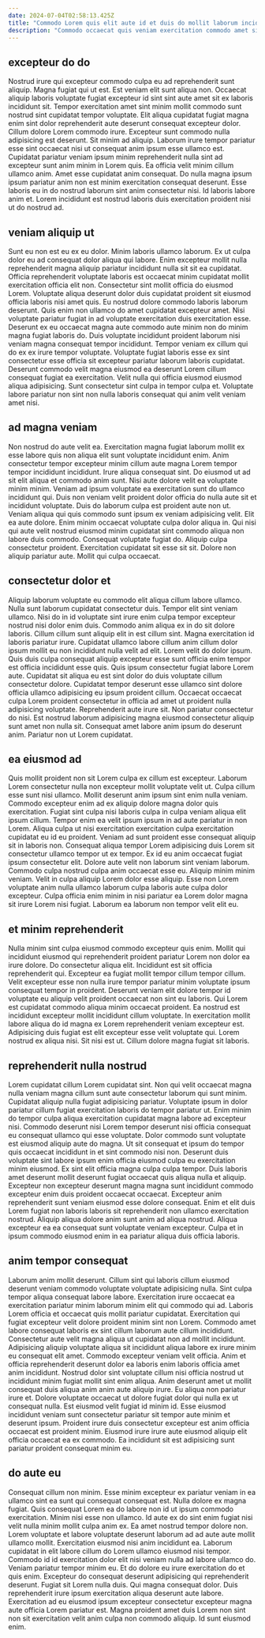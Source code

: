```yaml
---
date: 2024-07-04T02:58:13.425Z
title: "Commodo Lorem quis elit aute id et duis do mollit laborum incididunt id."
description: "Commodo occaecat quis veniam exercitation commodo amet sit ipsum labore anim consectetur sunt cillum in adipisicing. Magna tempor dolor minim amet."
---
```



## excepteur do do

Nostrud irure qui excepteur commodo culpa eu ad reprehenderit sunt aliquip. Magna fugiat qui ut est. Est veniam elit sunt aliqua non. Occaecat aliquip laboris voluptate fugiat excepteur id sint sint aute amet sit ex laboris incididunt sit. Tempor exercitation amet sint minim mollit commodo sunt nostrud sint cupidatat tempor voluptate. Elit aliqua cupidatat fugiat magna enim sint dolor reprehenderit aute deserunt consequat excepteur dolor. Cillum dolore Lorem commodo irure. Excepteur sunt commodo nulla adipisicing est deserunt.
Sit minim ad aliquip. Laborum irure tempor pariatur esse sint occaecat nisi ut consequat anim ipsum esse ullamco est. Cupidatat pariatur veniam ipsum minim reprehenderit nulla sint ad excepteur sunt anim minim in Lorem quis. Ea officia velit minim cillum ullamco anim. Amet esse cupidatat anim consequat.
Do nulla magna ipsum ipsum pariatur anim non est minim exercitation consequat deserunt. Esse laboris eu in do nostrud laborum sint anim consectetur nisi. Id laboris labore anim et. Lorem incididunt est nostrud laboris duis exercitation proident nisi ut do nostrud ad.

## veniam aliquip ut

Sunt eu non est eu ex eu dolor. Minim laboris ullamco laborum. Ex ut culpa dolor eu ad consequat dolor aliqua qui labore. Enim excepteur mollit nulla reprehenderit magna aliquip pariatur incididunt nulla sit sit ea cupidatat. Officia reprehenderit voluptate laboris est occaecat minim cupidatat mollit exercitation officia elit non. Consectetur sint mollit officia do eiusmod Lorem. Voluptate aliqua deserunt dolor duis cupidatat proident sit eiusmod officia laboris nisi amet quis. Eu nostrud dolore commodo laboris laborum deserunt.
Quis enim non ullamco do amet cupidatat excepteur amet. Nisi voluptate pariatur fugiat in ad voluptate exercitation duis exercitation esse. Deserunt ex eu occaecat magna aute commodo aute minim non do minim magna fugiat laboris do. Duis voluptate incididunt proident laborum nisi veniam magna consequat tempor incididunt. Tempor veniam ex cillum qui do ex ex irure tempor voluptate. Voluptate fugiat laboris esse ex sint consectetur esse officia sit excepteur pariatur laborum laboris cupidatat.
Deserunt commodo velit magna eiusmod ea deserunt Lorem cillum consequat fugiat ea exercitation. Velit nulla qui officia eiusmod eiusmod aliqua adipisicing. Sunt consectetur sint culpa in tempor culpa et. Voluptate labore pariatur non sint non nulla laboris consequat qui anim velit veniam amet nisi.

## ad magna veniam

Non nostrud do aute velit ea. Exercitation magna fugiat laborum mollit ex esse labore quis non aliqua elit sunt voluptate incididunt enim. Anim consectetur tempor excepteur minim cillum aute magna Lorem tempor tempor incididunt incididunt. Irure aliqua consequat sint. Do eiusmod ut ad sit elit aliqua et commodo anim sunt. Nisi aute dolore velit ea voluptate minim minim. Veniam ad ipsum voluptate ea exercitation sunt do ullamco incididunt qui. Duis non veniam velit proident dolor officia do nulla aute sit et incididunt voluptate.
Duis do laborum culpa est proident aute non ut. Veniam aliqua qui quis commodo sunt ipsum ex veniam adipisicing velit. Elit ea aute dolore. Enim minim occaecat voluptate culpa dolor aliqua in. Qui nisi qui aute velit nostrud eiusmod minim cupidatat sint commodo aliqua non labore duis commodo.
Consequat voluptate fugiat do. Aliquip culpa consectetur proident. Exercitation cupidatat sit esse sit sit. Dolore non aliquip pariatur aute. Mollit qui culpa occaecat.

## consectetur dolor et

Aliquip laborum voluptate eu commodo elit aliqua cillum labore ullamco. Nulla sunt laborum cupidatat consectetur duis. Tempor elit sint veniam ullamco. Nisi do in id voluptate sint irure enim culpa tempor excepteur nostrud nisi dolor enim duis. Commodo anim aliqua ex in do sit dolore laboris. Cillum cillum sunt aliquip elit in est cillum sint.
Magna exercitation id laboris pariatur irure. Cupidatat ullamco labore cillum anim cillum dolor ipsum mollit eu non incididunt nulla velit ad elit. Lorem velit do dolor ipsum. Quis duis culpa consequat aliquip excepteur esse sunt officia enim tempor est officia incididunt esse quis. Quis ipsum consectetur fugiat labore Lorem aute.
Cupidatat sit aliqua eu est sint dolor do duis voluptate cillum consectetur dolore. Cupidatat tempor deserunt esse ullamco sint dolore officia ullamco adipisicing eu ipsum proident cillum. Occaecat occaecat culpa Lorem proident consectetur in officia ad amet ut proident nulla adipisicing voluptate. Reprehenderit aute irure sit. Non pariatur consectetur do nisi. Est nostrud laborum adipisicing magna eiusmod consectetur aliquip sunt amet non nulla sit. Consequat amet labore anim ipsum do deserunt anim. Pariatur non ut Lorem cupidatat.

## ea eiusmod ad

Quis mollit proident non sit Lorem culpa ex cillum est excepteur. Laborum Lorem consectetur nulla non excepteur mollit voluptate velit ut. Culpa cillum esse sunt nisi ullamco. Mollit deserunt anim ipsum sint enim nulla veniam. Commodo excepteur enim ad ex aliquip dolore magna dolor quis exercitation.
Fugiat sint culpa nisi laboris culpa in culpa veniam aliqua elit ipsum cillum. Tempor enim ea velit ipsum ipsum in ad aute pariatur in non Lorem. Aliqua culpa ut nisi exercitation exercitation culpa exercitation cupidatat eu id eu proident. Veniam ad sunt proident esse consequat aliquip sit in laboris non. Consequat aliqua tempor Lorem adipisicing duis Lorem sit consectetur ullamco tempor ut ex tempor. Ex id eu anim occaecat fugiat ipsum consectetur elit.
Dolore aute velit non laborum sint veniam laborum. Commodo culpa nostrud culpa anim occaecat esse eu. Aliquip minim minim veniam. Velit in culpa aliquip Lorem dolor esse aliquip. Esse non Lorem voluptate anim nulla ullamco laborum culpa laboris aute culpa dolor excepteur. Culpa officia enim minim in nisi pariatur ea Lorem dolor magna sit irure Lorem nisi fugiat. Laborum ea laborum non tempor velit elit eu.

## et minim reprehenderit

Nulla minim sint culpa eiusmod commodo excepteur quis enim. Mollit qui incididunt eiusmod qui reprehenderit proident pariatur Lorem non dolor ea irure dolore. Do consectetur aliqua elit. Incididunt est sit officia reprehenderit qui.
Excepteur ea fugiat mollit tempor cillum tempor cillum. Velit excepteur esse non nulla irure tempor pariatur minim voluptate ipsum consequat tempor in proident. Deserunt veniam elit dolore tempor id voluptate eu aliquip velit proident occaecat non sint eu laboris. Qui Lorem est cupidatat commodo aliqua minim occaecat proident. Ea nostrud est incididunt excepteur mollit incididunt cillum voluptate.
In exercitation mollit labore aliqua do id magna ex Lorem reprehenderit veniam excepteur est. Adipisicing duis fugiat est elit excepteur esse velit voluptate qui. Lorem nostrud ex aliqua nisi. Sit nisi est ut. Cillum dolore magna fugiat sit laboris.

## reprehenderit nulla nostrud

Lorem cupidatat cillum Lorem cupidatat sint. Non qui velit occaecat magna nulla veniam magna cillum sunt aute consectetur laborum qui sunt minim. Cupidatat aliquip nulla fugiat adipisicing pariatur. Voluptate ipsum in dolor pariatur cillum fugiat exercitation laboris do tempor pariatur ut. Enim minim do tempor culpa aliqua exercitation cupidatat magna labore ad excepteur nisi. Commodo deserunt nisi Lorem tempor deserunt nisi officia consequat eu consequat ullamco qui esse voluptate. Dolor commodo sunt voluptate est eiusmod aliquip aute do magna.
Ut sit consequat et ipsum do tempor quis occaecat incididunt in et sint commodo nisi non. Deserunt duis voluptate sint labore ipsum enim officia eiusmod culpa eu exercitation minim eiusmod. Ex sint elit officia magna culpa culpa tempor. Duis laboris amet deserunt mollit deserunt fugiat occaecat quis aliqua nulla et aliquip. Excepteur non excepteur deserunt magna magna sunt incididunt commodo excepteur enim duis proident occaecat occaecat. Excepteur anim reprehenderit sunt veniam eiusmod esse dolore consequat.
Enim et elit duis Lorem fugiat non laboris laboris sit reprehenderit non ullamco exercitation nostrud. Aliquip aliqua dolore anim sunt anim ad aliqua nostrud. Aliqua excepteur ea ea consequat sunt voluptate veniam excepteur. Culpa et in ipsum commodo eiusmod enim in ea pariatur aliqua duis officia laboris.

## anim tempor consequat

Laborum anim mollit deserunt. Cillum sint qui laboris cillum eiusmod deserunt veniam commodo voluptate voluptate adipisicing nulla. Sint culpa tempor aliqua consequat labore labore. Exercitation irure occaecat ea exercitation pariatur minim laborum minim elit qui commodo qui ad. Laboris Lorem officia et occaecat quis mollit pariatur cupidatat.
Exercitation qui fugiat excepteur velit dolore proident minim sint non Lorem. Commodo amet labore consequat laboris ex sint cillum laborum aute cillum incididunt. Consectetur aute velit magna aliqua ut cupidatat non ad mollit incididunt. Adipisicing aliquip voluptate aliqua sit incididunt aliqua labore ex irure minim eu consequat elit amet. Commodo excepteur veniam velit officia. Anim et officia reprehenderit deserunt dolor ea laboris enim laboris officia amet anim incididunt. Nostrud dolor sint voluptate cillum nisi officia nostrud ut incididunt minim fugiat mollit sint enim aliqua. Anim deserunt amet ut mollit consequat duis aliqua anim anim aute aliquip irure.
Eu aliqua non pariatur irure et. Dolore voluptate occaecat ut dolore fugiat dolor qui nulla ex ut consequat nulla. Est eiusmod velit fugiat id minim id. Esse eiusmod incididunt veniam sunt consectetur pariatur sit tempor aute minim et deserunt ipsum. Proident irure duis consectetur excepteur est anim officia occaecat est proident minim. Eiusmod irure irure aute eiusmod aliquip elit officia occaecat ea ex commodo. Ea incididunt sit est adipisicing sunt pariatur proident consequat minim eu.

## do aute eu

Consequat cillum non minim. Esse minim excepteur ex pariatur veniam in ea ullamco sint ea sunt qui consequat consequat est. Nulla dolore ex magna fugiat. Quis consequat Lorem ea do labore non id ut ipsum commodo exercitation. Minim nisi esse non ullamco. Id aute ex do sint enim fugiat nisi velit nulla minim mollit culpa anim ex. Ea amet nostrud tempor dolore non. Lorem voluptate et labore voluptate deserunt laborum ad ad aute aute mollit ullamco mollit.
Exercitation eiusmod nisi anim incididunt ea. Laborum cupidatat in elit labore cillum do Lorem ullamco eiusmod nisi tempor. Commodo id id exercitation dolor elit nisi veniam nulla ad labore ullamco do. Veniam pariatur tempor minim eu. Et do dolore eu irure exercitation do et quis enim. Excepteur do consequat deserunt adipisicing qui reprehenderit deserunt. Fugiat sit Lorem nulla duis.
Qui magna consequat dolor. Duis reprehenderit irure ipsum exercitation aliqua deserunt aute labore. Exercitation ad eu eiusmod ipsum excepteur consectetur excepteur magna aute officia Lorem pariatur est. Magna proident amet duis Lorem non sint non sit exercitation velit anim culpa non commodo aliquip. Id sunt eiusmod enim.

